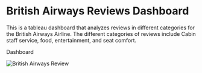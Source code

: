 # British Airways Reviews Dashboard

 This is a tableau dashboard that analyzes reviews in different categories for the British Airways Airline. The different categories of reviews include Cabin staff service, food, entertainment, and seat comfort.

 Dashboard

 
![British Airways Review](https://github.com/user-attachments/assets/428ab185-0d30-4df6-975c-215c0d9766e5)
